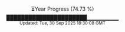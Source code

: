 <p align="center">
⏳Year Progress (74.73 %) <br>
██████████████████████▁▁▁▁▁▁▁▁ <br>
<sub>Updated: Tue, 30 Sep 2025 18:30:08 GMT</sub>
</p>

